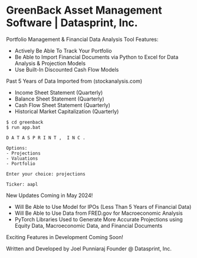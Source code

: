 # GreenBack Asset Management Software | Datasprint, Inc.

Portfolio Management & Financial Data Analysis Tool Features:
  - Actively Be Able To Track Your Portfolio
  - Be Able to Import Financial Documents via Python 
    to Excel for Data Analysis & Projection Models
  - Use Built-In Discounted Cash Flow Models

Past 5 Years of Data Imported from (stockanalysis.com)
  - Income Sheet Statement (Quarterly)
  - Balance Sheet Statement (Quarterly)
  - Cash Flow Sheet Statement (Quarterly)
  - Historical Market Capitalization (Quarterly)

```
$ cd greenback
$ run app.bat
```
```
D A T A S P R I N T ,  I N C .

Options:
- Projections      
- Valuations       
- Portfolio        

Enter your choice: projections

Ticker: aapl
```

New Updates Coming in May 2024!
  - Will Be Able to Use Model for IPOs (Less Than 5 Years of Financial Data)
  - Will Be Able to Use Data from FRED.gov for Macroeconomic Analysis 
  - PyTorch Libraries Used to Generate More Accurate Projections
    using Equity Data, Macroeconomic Data, and Financial Documents

Exciting Features in Development Coming Soon!

Written and Developed by Joel Punniaraj
Founder @ Datasprint, Inc.